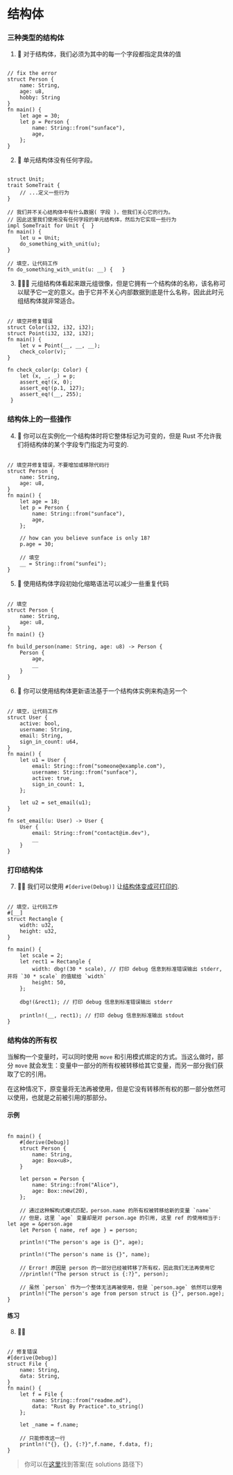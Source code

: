 # 结构体

### 三种类型的结构体
1. 🌟 对于结构体，我们必须为其中的每一个字段都指定具体的值
```rust,editable

// fix the error
struct Person {
    name: String,
    age: u8,
    hobby: String
}
fn main() {
    let age = 30;
    let p = Person {
        name: String::from("sunface"),
        age,
    };
} 
```


2. 🌟 单元结构体没有任何字段。
```rust,editable

struct Unit;
trait SomeTrait {
    // ...定义一些行为
}

// 我们并不关心结构体中有什么数据( 字段 )，但我们关心它的行为。
// 因此这里我们使用没有任何字段的单元结构体，然后为它实现一些行为
impl SomeTrait for Unit {  }
fn main() {
    let u = Unit;
    do_something_with_unit(u);
} 

// 填空，让代码工作
fn do_something_with_unit(u: __) {   }
```

3. 🌟🌟🌟 元组结构体看起来跟元组很像，但是它拥有一个结构体的名称，该名称可以赋予它一定的意义。由于它并不关心内部数据到底是什么名称，因此此时元组结构体就非常适合。

```rust,editable

// 填空并修复错误
struct Color(i32, i32, i32);
struct Point(i32, i32, i32);
fn main() {
    let v = Point(__, __, __);
    check_color(v);
}   

fn check_color(p: Color) {
    let (x, _, _) = p;
    assert_eq!(x, 0);
    assert_eq!(p.1, 127);
    assert_eq!(__, 255);
 }
```

### 结构体上的一些操作
4. 🌟 你可以在实例化一个结构体时将它整体标记为可变的，但是 Rust 不允许我们将结构体的某个字段专门指定为可变的.

```rust,editable

// 填空并修复错误，不要增加或移除代码行
struct Person {
    name: String,
    age: u8,
}
fn main() {
    let age = 18;
    let p = Person {
        name: String::from("sunface"),
        age,
    };

    // how can you believe sunface is only 18? 
    p.age = 30;

    // 填空
    __ = String::from("sunfei");
}
```

5. 🌟 使用结构体字段初始化缩略语法可以减少一些重复代码
```rust,editable

// 填空
struct Person {
    name: String,
    age: u8,
}
fn main() {} 

fn build_person(name: String, age: u8) -> Person {
    Person {
        age,
        __
    }
}
```

6. 🌟 你可以使用结构体更新语法基于一个结构体实例来构造另一个
```rust,editable

// 填空，让代码工作
struct User {
    active: bool,
    username: String,
    email: String,
    sign_in_count: u64,
}
fn main() {
    let u1 = User {
        email: String::from("someone@example.com"),
        username: String::from("sunface"),
        active: true,
        sign_in_count: 1,
    };

    let u2 = set_email(u1);
} 

fn set_email(u: User) -> User {
    User {
        email: String::from("contact@im.dev"),
        __
    }
}
```

### 打印结构体
7. 🌟🌟 我们可以使用 `#[derive(Debug)]` 让[结构体变成可打印的](https://course.rs/basic/compound-type/struct.html#使用-derivedebug-来打印结构体的信息).

```rust,editable

// 填空，让代码工作
#[__]
struct Rectangle {
    width: u32,
    height: u32,
}

fn main() {
    let scale = 2;
    let rect1 = Rectangle {
        width: dbg!(30 * scale), // 打印 debug 信息到标准错误输出 stderr,并将 `30 * scale` 的值赋给 `width`
        height: 50,
    };

    dbg!(&rect1); // 打印 debug 信息到标准错误输出 stderr

    println!(__, rect1); // 打印 debug 信息到标准输出 stdout
}
```

### 结构体的所有权
当解构一个变量时，可以同时使用 `move` 和引用模式绑定的方式。当这么做时，部分 `move` 就会发生：变量中一部分的所有权被转移给其它变量，而另一部分我们获取了它的引用。

在这种情况下，原变量将无法再被使用，但是它没有转移所有权的那一部分依然可以使用，也就是之前被引用的那部分。

#### 示例
```rust,editable

fn main() {
    #[derive(Debug)]
    struct Person {
        name: String,
        age: Box<u8>,
    }

    let person = Person {
        name: String::from("Alice"),
        age: Box::new(20),
    };

    // 通过这种解构式模式匹配，person.name 的所有权被转移给新的变量 `name`
    // 但是，这里 `age` 变量却是对 person.age 的引用, 这里 ref 的使用相当于: let age = &person.age 
    let Person { name, ref age } = person;

    println!("The person's age is {}", age);

    println!("The person's name is {}", name);

    // Error! 原因是 person 的一部分已经被转移了所有权，因此我们无法再使用它
    //println!("The person struct is {:?}", person);

    // 虽然 `person` 作为一个整体无法再被使用，但是 `person.age` 依然可以使用
    println!("The person's age from person struct is {}", person.age);
}
```

#### 练习

8. 🌟🌟
```rust,editable

// 修复错误
#[derive(Debug)]
struct File {
    name: String,
    data: String,
}
fn main() {
    let f = File {
        name: String::from("readme.md"),
        data: "Rust By Practice".to_string()
    };

    let _name = f.name;

    // 只能修改这一行
    println!("{}, {}, {:?}",f.name, f.data, f);
} 
```


> 你可以在[这里](https://github.com/sunface/rust-by-practice/blob/master/solutions/compound-types/struct.md)找到答案(在 solutions 路径下) 
